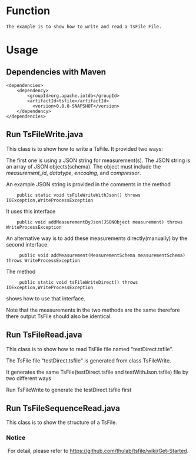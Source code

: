 <!--

    Licensed to the Apache Software Foundation (ASF) under one
    or more contributor license agreements.  See the NOTICE file
    distributed with this work for additional information
    regarding copyright ownership.  The ASF licenses this file
    to you under the Apache License, Version 2.0 (the
    "License"); you may not use this file except in compliance
    with the License.  You may obtain a copy of the License at

        http://www.apache.org/licenses/LICENSE-2.0

    Unless required by applicable law or agreed to in writing,
    software distributed under the License is distributed on an
    "AS IS" BASIS, WITHOUT WARRANTIES OR CONDITIONS OF ANY
    KIND, either express or implied.  See the License for the
    specific language governing permissions and limitations
    under the License.

-->

# Function
```
The example is to show how to write and read a TsFile File.
```
# Usage
## Dependencies with Maven

```
<dependencies>
    <dependency>
        <groupId>org.apache.iotdb</groupId>
        <artifactId>tsfile</artifactId>
     	  <version>0.8.0-SNAPSHOT</version>
    </dependency>
</dependencies>
```


## Run TsFileWrite.java


  This class is to show how to write a TsFile. It provided two ways:
  
   The first one is using a JSON string for measurement(s). The JSON string is an array of JSON 
   objects(schema). The object must include the *measurement_id*, *datatype*, *encoding*, and 
   *compressor*. 
   
   An example JSON string is provided in the comments in 
   the method
   
        public static void tsFileWriteWithJson() throws IOException,WriteProcessException
   It uses this interface
   
        public void addMeasurementByJson(JSONObject measurement) throws WriteProcessException  
   An alternative way is to add these measurements directly(manually) by the second interface: 
   
         public void addMeasurement(MeasurementSchema measurementSchema) throws WriteProcessException
   
   The method
   
         public static void tsFileWriteDirect() throws IOException,WriteProcessException
   shows how to use that interface.
   
   Note that the measurements in the two methods are the same therefore there output TsFile should also be identical.


  
## Run TsFileRead.java

 This class is to show how to read TsFile file named "testDirect.tsfile".
 
 The TsFile file "testDirect.tsfile" is generated from class TsFileWrite.
 
 It generates the same TsFile(testDirect.tsfile and testWithJson.tsfile) file by two different ways
 
 Run TsFileWrite to generate the testDirect.tsfile first
 
## Run TsFileSequenceRead.java

  This class is to show the structure of a TsFile.

### Notice 
  For detail, please refer to https://github.com/thulab/tsfile/wiki/Get-Started.
